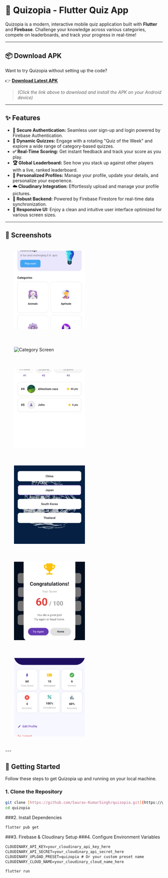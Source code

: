 # 🎯 Quizopia - Flutter Quiz App

Quizopia is a modern, interactive mobile quiz application built with **Flutter** and **Firebase**. Challenge your knowledge across various categories, compete on leaderboards, and track your progress in real-time!

---
## 📦 Download APK

Want to try Quizopia without setting up the code?

👉 **[Download Latest APK](https://github.com/Saurav-KumarSingh/quizopia/raw/main/screenshots/app-release.apk)**

> *(Click the link above to download and install the APK on your Android device)*

---

## ✨ Features

* **🔐 Secure Authentication:** Seamless user sign-up and login powered by Firebase Authentication.
* **🧠 Dynamic Quizzes:** Engage with a rotating "Quiz of the Week" and explore a wide range of category-based quizzes.
* **✅ Real-Time Scoring:** Get instant feedback and track your score as you play.
* **🏆 Global Leaderboard:** See how you stack up against other players with a live, ranked leaderboard.
* **🧍 Personalized Profiles:** Manage your profile, update your details, and personalize your experience.
* **☁️ Cloudinary Integration:** Effortlessly upload and manage your profile pictures.
* **🚀 Robust Backend:** Powered by Firebase Firestore for real-time data synchronization.
* **📱 Responsive UI:** Enjoy a clean and intuitive user interface optimized for various screen sizes.

---

## 📸 Screenshots

<p align="center">

  <img src="screenshots/home.jpg" alt="Home Scrren" width="45%" height="250px" style="margin: 20px; object-fit: cover;" />

  <img src="screenshots/categoty.jpg" alt="Category Screen" width="45%" height="250px" style="margin: 20px; object-fit: cover;" />



  <img src="screenshots/leaderboard.jpg" alt="Leaderboard Screen" width="45%" height="250px" style="margin: 20px; object-fit: cover;" />

  <img src="screenshots/question.jpg" alt="Question Screen" width="45%" height="250px" style="margin: 20px; object-fit: cover;" />



  <img src="screenshots/result.jpg" alt="Result Screen" width="45%" height="250px" style="margin: 20px; object-fit: cover;" />

  <img src="screenshots/profile.jpg" alt="ProfileScreen" width="45%" height="250px" style="margin: 20px; object-fit: cover;" />

</p>
---

## 🚀 Getting Started

Follow these steps to get Quizopia up and running on your local machine.

### 1. Clone the Repository

```bash
git clone [https://github.com/Saurav-KumarSingh/quizopia.git](https://github.com/Saurav-KumarSingh/quizopia.git)
cd quizopia
```
###2. Install Dependencies

```bash
flutter pub get
```
###3. Firebase & Cloudinary Setup
###4. Configure Environment Variables

```
CLOUDINARY_API_KEY=your_cloudinary_api_key_here
CLOUDINARY_API_SECRET=your_cloudinary_api_secret_here
CLOUDINARY_UPLOAD_PRESET=quizopia # Or your custom preset name
CLOUDINARY_CLOUD_NAME=your_cloudinary_cloud_name_here
```
```
flutter run
